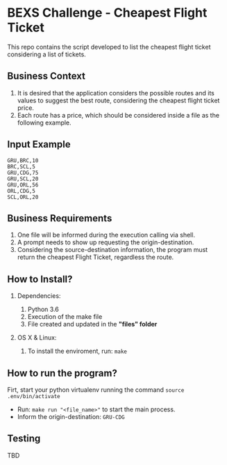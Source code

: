 # BEXS Challenge - Cheapest Flight Ticket
This repo contains the script developed to list the cheapest flight ticket considering a list of tickets.

## Business Context
1. It is desired that the application considers the possible routes and its values to suggest the best route, considering the cheapest flight ticket price.
2. Each route has a price, which should be considered inside a file as the following example.

## Input Example ##
```csv
GRU,BRC,10
BRC,SCL,5
GRU,CDG,75
GRU,SCL,20
GRU,ORL,56
ORL,CDG,5
SCL,ORL,20
```

## Business Requirements

1. One file will be informed during the execution calling via shell.
2. A prompt needs to show up requesting the origin-destination.
3. Considering the source-destination information, the program must return the cheapest Flight Ticket, regardless the route.

## How to Install?
1. Dependencies:  
	1. Python 3.6  
	2. Execution of the make file
	3. File created and updated in the __"files" folder__

2. OS X & Linux:  
	1. To install the enviroment, run: ```make ```

## How to run the program?

Firt, start your python virtualenv running the command ```source .env/bin/activate```

* Run: ```make run "<file_name>"``` to start the main process.
* Inform the origin-destination: ```GRU-CDG```


## Testing

TBD

